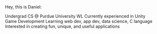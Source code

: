 Hey, this is Daniel:

Undergrad CS @ Purdue University WL
Currently experienced in Unity Game Development
Learning web dev, app dev, data science, C language
Interested in creating fun, unique, and useful applications




<!---
ng-daniel/ng-daniel is a ✨ special ✨ repository because its `README.md` (this file) appears on your GitHub profile.
You can click the Preview link to take a look at your changes.
--->
